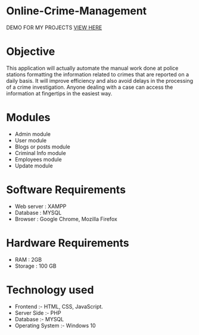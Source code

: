 # Online-Crime-Management
DEMO FOR MY PROJECTS
[VIEW HERE](https://surajbahadur591.github.io/demo-project/)

# Objective
This application will actually automate the manual work done at police stations formatting the information related to crimes that are reported on a daily basis. It will improve efficiency and also avoid delays in the processing of a crime investigation. Anyone dealing with a case can access the information at fingertips in the easiest way.

# Modules
* Admin module
* User module
* Blogs or posts module
* Criminal Info module
* Employees module
* Update module

# Software Requirements
* Web server : XAMPP
* Database : MYSQL
* Browser : Google Chrome, Mozilla Firefox

# Hardware Requirements
* RAM : 2GB
* Storage : 100 GB

# Technology used 
* Frontend :- HTML, CSS, JavaScript.
* Server Side :- PHP
* Database :- MYSQL
* Operating System :- Windows 10
